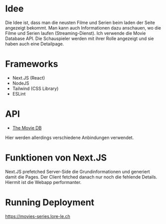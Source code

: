 # Idee
Die Idee ist, dass man die neusten Filme und Serien beim laden der Seite angezeigt bekommt. Man kann auch Informationen dazu anschauen, wo die Filme und Serien laufen (Streaming-Dienst). Ich verwende die Movie Database API. Die Schauspieler werden mit ihrer Rolle angezeigt und sie haben auch eine Detailpage.

# Frameworks
- Next.JS (React)
- NodeJS
- Tailwind (CSS Library)
- ESLint

# API
- [The Movie DB](https://www.themoviedb.org/?language=de)

Hier werden allerdings verschiedene Anbindungen verwendet.

# Funktionen von Next.JS
Next.JS prefetched Server-Side die Grundinformationen und generiert damit die Pages. Der Client fetched danach nur noch die fehlende Details. Hiermit ist die Webapp performanter.

# Running Deployment
https://movies-series.lore-le.ch
